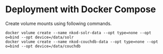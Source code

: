 # Deployment with Docker Compose

Create volume mounts using following commands.
```shell
docker volume create --name nkod-solr-data --opt type=none --opt o=bind --opt device=/data/solr
docker volume create --name nkod-couchdb-data --opt type=none --opt o=bind --opt device=/data/couchdb
```
